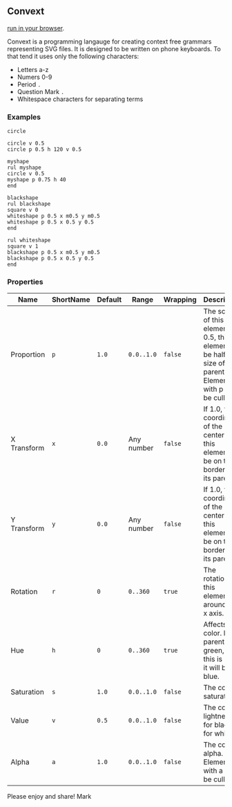 ## Convext

[run in your browser](https://wainwrightmark.github.io/convext/). 

Convext is a programming langauge for creating context free grammars representing SVG files. It is designed to be written on phone keyboards. To that tend it uses only the following characters:
- Letters a-z
- Numers 0-9
- Period `.`
- Question Mark `.`
- Whitespace characters for separating terms

### Examples

```
circle
```

```
circle v 0.5
circle p 0.5 h 120 v 0.5
```

```
myshape
rul myshape
circle v 0.5
myshape p 0.75 h 40
end
```

```
blackshape
rul blackshape
square v 0
whiteshape p 0.5 x m0.5 y m0.5
whiteshape p 0.5 x 0.5 y 0.5
end

rul whiteshape
square v 1
blackshape p 0.5 x m0.5 y m0.5
blackshape p 0.5 x 0.5 y 0.5
end
```


### Properties

| Name | ShortName | Default | Range | Wrapping | Description |
|---|---|---|---|---|---|
Proportion|`p`|`1.0`|`0.0..1.0`|`false`|The scale of this element. If 0.5, this element will be half the size of its parent. Elements with p 0 will be culled.|
|X Transform|`x`|`0.0`|Any number|`false`|If 1.0, the x coordinate of the center of this element will be on the border of its parent.|
|Y Transform|`y`|`0.0`|Any number|`false`|If 1.0, the y coordinate of the center of this element will be on the border of its parent.|
|Rotation|`r`|`0`|`0..360`|`true`|The rotation of this element around the x axis. |
|Hue|`h`|`0`|`0..360`|`true`|Affects the color. If the parent is green, and this is 120, it will be blue.|
|Saturation|`s`|`1.0`|`0.0..1.0`|`false`|The color saturation.|
|Value|`v`|`0.5`|`0.0..1.0`|`false`|The color lightness. 0 for black, 1 for white. |
|Alpha|`a`|`1.0`|`0.0..1.0`|`false`|The color alpha. Elements with a 0 will be culled. |




Please enjoy and share! 
Mark
